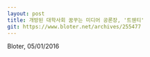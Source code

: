 ```yaml
---
layout: post
title: 개방된 대학사회 꿈꾸는 미디어 공론장, '트웬티'
git: https://www.bloter.net/archives/255477
---
```

Bloter, 05/01/2016
